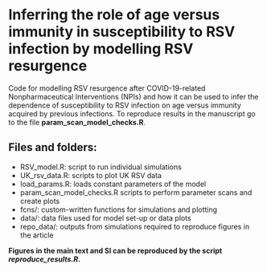 # Inferring the role of age versus immunity in susceptibility to RSV infection by modelling RSV resurgence

Code for modelling RSV resurgence after COVID-19-related Nonpharmaceutical Interventions (NPIs) and how it can be used to infer the dependence of susceptibility to RSV infection on age versus immunity acquired by previous infections.
To reproduce results in the manuscript go to the file **param_scan_model_checks.R**.

## Files and folders:

-  RSV_model.R: script to run individual simulations
-  UK_rsv_data.R: scripts to plot UK RSV data
-  load_params.R: loads constant parameters of the model
-  param_scan_model_checks.R scripts to perform parameter scans and create plots
-  fcns/: custom-written functions for simulations and plotting
-  data/: data files used for model set-up or data plots
-  repo_data/: outputs from simulations required to reproduce figures in the article


**Figures in the main text and SI can be reproduced by the script _reproduce_results.R_.**